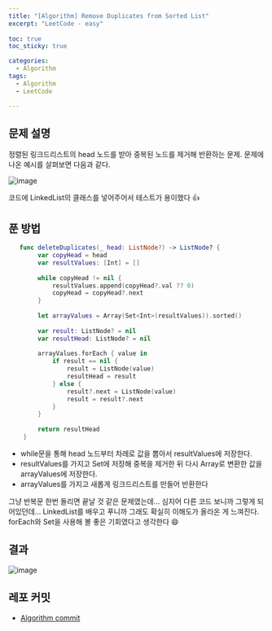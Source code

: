 ```yaml
---
title: "[Algorithm] Remove Duplicates from Sorted List"
excerpt: "LeetCode - easy"
  
toc: true
toc_sticky: true

categories:
  - Algorithm
tags:
  - Algorithm
  - LeetCode

---
```


## 문제 설명

정렬된 링크드리스트의 head 노드를 받아 중복된 노드를 제거해 반환하는 문제. 문제에 나온 예시를 살펴보면 다음과 같다.

![image](https://user-images.githubusercontent.com/22000470/182067653-430e1b21-10fc-499f-ae88-1ef28fbbfa78.png)

코드에 LinkedList의 클래스를 넣어주어서 테스트가 용이했다 👍 

## 푼 방법

```swift
   func deleteDuplicates(_ head: ListNode?) -> ListNode? {
        var copyHead = head
        var resultValues: [Int] = []
        
        while copyHead != nil {
            resultValues.append(copyHead?.val ?? 0)
            copyHead = copyHead?.next
        }
        
        let arrayValues = Array(Set<Int>(resultValues)).sorted()
        
        var result: ListNode? = nil
        var resultHead: ListNode? = nil
        
        arrayValues.forEach { value in
            if result == nil {
                result = ListNode(value)
                resultHead = result
            } else {
                result?.next = ListNode(value)
                result = result?.next
            }
        }
        
        return resultHead
    }
```

- while문을 통해 head 노드부터 차례로 값을 뽑아서 resultValues에 저장한다.
- resultValues를 가지고 Set에 저장해 중복을 제거한 뒤 다시 Array로 변환한 값을 arrayValues에 저장한다.
- arrayValues를 가지고 새롭게 링크드리스트를 만들어 반환한다

그냥 반복문 한번 돌리면 끝날 것 같은 문제였는데... 심지어 다른 코드 보니까 그렇게 되어있던데...
LinkedList를 배우고 푸니까 그래도 확실히 이해도가 올라온 게 느껴진다.
forEach와 Set을 사용해 볼 좋은 기회였다고 생각한다 😄 

## 결과

![image](https://user-images.githubusercontent.com/22000470/182068029-3d6ba7a7-52f1-4bd8-b282-3da8fa85a1cb.png)


## 레포 커밋
- [Algorithm commit](https://github.com/eunjooChoi/algorithm/commit/926c3950d0496406d851554edcd6ff91ee37ebc6)


